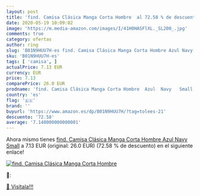 ```yaml
---
layout: post
title: 'find. Camisa Clásica Manga Corta Hombre  al 72.58 % de descuento'
date: 2020-05-19 10:09:02
image: 'https://m.media-amazon.com/images/I/41H0HASFlXL._SL200_.jpg'
comments: true
category: ofertas
author: ring
slug: 'B01N9HUU7H-es find. Camisa Clásica Manga Corta Hombre Azul Navy Small'
sku: 'B01N9HUU7H-es'
tags: [ 'camisa', ]
actualPrice: 7.13 EUR
currency: EUR
price: 7.13
comparePrice: 26.0 EUR
prodname: 'find. Camisa Clásica Manga Corta Hombre  Azul  Navy   Small'
country: 'es'
flag: '🇪🇸'
brand: ''
buyurl: 'https://www.amazon.es/dp/B01N9HUU7H/?tag=tolees-21'
descuento: '72.58'
average: '7.140000000000001'
---
```


Ahora mismo tienes [find. Camisa Clásica Manga Corta Hombre  Azul  Navy   Small](https://www.amazon.es/dp/B01N9HUU7H/?tag=tolees-21) a 7.13 EUR (original: 26.0 EUR) (72.58 %  de descuento) en el siguiente enlace!

[![find. Camisa Clásica Manga Corta Hombre ](https://m.media-amazon.com/images/I/41H0HASFlXL._SL200_.jpg)](https://www.amazon.es/dp/B01N9HUU7H/?tag=tolees-21)

🔎:


[🛒 Visítala!!!](https://www.amazon.es/dp/B01N9HUU7H/?tag=tolees-21)
